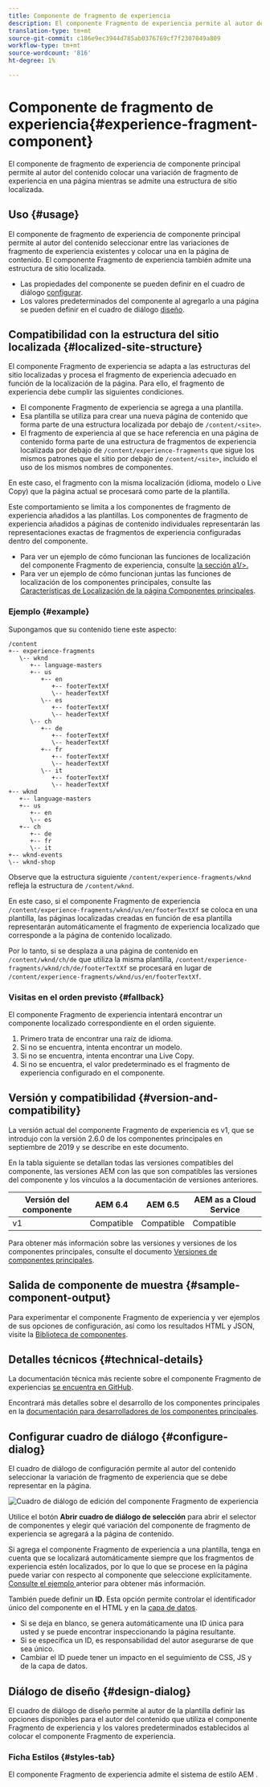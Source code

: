 ```yaml
---
title: Componente de fragmento de experiencia
description: El componente Fragmento de experiencia permite al autor del contenido agregar una variación de fragmento de experiencia a una página.
translation-type: tm+mt
source-git-commit: c186e9ec3944d785ab0376769cf7f2307049a809
workflow-type: tm+mt
source-wordcount: '816'
ht-degree: 1%

---
```



# Componente de fragmento de experiencia{#experience-fragment-component}

El componente de fragmento de experiencia de componente principal permite al autor del contenido colocar una variación de fragmento de experiencia en una página mientras se admite una estructura de sitio localizada.

## Uso {#usage}

El componente de fragmento de experiencia de componente principal permite al autor del contenido seleccionar entre las variaciones de fragmento de experiencia existentes y colocar una en la página de contenido. El componente Fragmento de experiencia también admite una estructura de sitio localizada.

* Las propiedades del componente se pueden definir en el cuadro de diálogo [configurar](#configure-dialog).
* Los valores predeterminados del componente al agregarlo a una página se pueden definir en el cuadro de diálogo [diseño](#design-dialog).

## Compatibilidad con la estructura del sitio localizada {#localized-site-structure}

El componente Fragmento de experiencia se adapta a las estructuras del sitio localizadas y procesa el fragmento de experiencia adecuado en función de la localización de la página. Para ello, el fragmento de experiencia debe cumplir las siguientes condiciones.

* El componente Fragmento de experiencia se agrega a una plantilla.
* Esa plantilla se utiliza para crear una nueva página de contenido que forma parte de una estructura localizada por debajo de `/content/<site>`.
* El fragmento de experiencia al que se hace referencia en una página de contenido forma parte de una estructura de fragmentos de experiencia localizada por debajo de `/content/experience-fragments` que sigue los mismos patrones que el sitio por debajo de `/content/<site>`, incluido el uso de los mismos nombres de componentes.

En este caso, el fragmento con la misma localización (idioma, modelo o Live Copy) que la página actual se procesará como parte de la plantilla.

Este comportamiento se limita a los componentes de fragmento de experiencia añadidos a las plantillas. Los componentes de fragmento de experiencia añadidos a páginas de contenido individuales representarán las representaciones exactas de fragmentos de experiencia configuradas dentro del componente.

* Para ver un ejemplo de cómo funcionan las funciones de localización del componente Fragmento de experiencia, consulte [la sección a1/>.](#example)
* Para ver un ejemplo de cómo funcionan juntas las funciones de localización de los componentes principales, consulte las [Características de Localización de la página Componentes principales](/help/get-started/localization.md).

### Ejemplo {#example}

Supongamos que su contenido tiene este aspecto:

```
/content
+-- experience-fragments
   \-- wknd
      +-- language-masters
      +-- us
         +-- en
            +-- footerTextXf
            \-- headerTextXf
         \-- es
            +-- footerTextXf
            \-- headerTextXf
      \-- ch
         +-- de
            +-- footerTextXf
            \-- headerTextXf
         +-- fr
            +-- footerTextXf
            \-- headerTextXf
         \-- it
            +-- footerTextXf
            \-- headerTextXf
+-- wknd
   +-- language-masters
   +-- us
      +-- en
      \-- es
   +-- ch
      +-- de
      +-- fr
      \-- it
+-- wknd-events
\-- wknd-shop
```

Observe que la estructura siguiente `/content/experience-fragments/wknd` refleja la estructura de `/content/wknd`.

En este caso, si el componente Fragmento de experiencia `/content/experience-fragments/wknd/us/en/footerTextXf` se coloca en una plantilla, las páginas localizadas creadas en función de esa plantilla representarán automáticamente el fragmento de experiencia localizado que corresponde a la página de contenido localizado.

Por lo tanto, si se desplaza a una página de contenido en `/content/wknd/ch/de` que utiliza la misma plantilla, `/content/experience-fragments/wknd/ch/de/footerTextXf` se procesará en lugar de `/content/experience-fragments/wknd/us/en/footerTextXf`.

### Visitas en el orden previsto {#fallback}

El componente Fragmento de experiencia intentará encontrar un componente localizado correspondiente en el orden siguiente.

1. Primero trata de encontrar una raíz de idioma.
1. Si no se encuentra, intenta encontrar un modelo.
1. Si no se encuentra, intenta encontrar una Live Copy.
1. Si no se encuentra, el valor predeterminado es el fragmento de experiencia configurado en el componente.

## Versión y compatibilidad {#version-and-compatibility}

La versión actual del componente Fragmento de experiencia es v1, que se introdujo con la versión 2.6.0 de los componentes principales en septiembre de 2019 y se describe en este documento.

En la tabla siguiente se detallan todas las versiones compatibles del componente, las versiones AEM con las que son compatibles las versiones del componente y los vínculos a la documentación de versiones anteriores.

| Versión del componente | AEM 6.4   | AEM 6.5 | AEM as a Cloud Service |
|--- |--- |---|---|
| v1 | Compatible | Compatible | Compatible |

Para obtener más información sobre las versiones y versiones de los componentes principales, consulte el documento [Versiones de componentes principales](/help/versions.md).

## Salida de componente de muestra {#sample-component-output}

Para experimentar el componente Fragmento de experiencia y ver ejemplos de sus opciones de configuración, así como los resultados HTML y JSON, visite la [Biblioteca de componentes](https://adobe.com/go/aem_cmp_library_xf).

## Detalles técnicos {#technical-details}

La documentación técnica más reciente sobre el componente Fragmento de experiencias [se encuentra en GitHub](https://adobe.com/go/aem_cmp_tech_xf_v1).

Encontrará más detalles sobre el desarrollo de los componentes principales en la [documentación para desarrolladores de los componentes principales](/help/developing/overview.md).

## Configurar cuadro de diálogo {#configure-dialog}

El cuadro de diálogo de configuración permite al autor del contenido seleccionar la variación de fragmento de experiencia que se debe representar en la página.

![Cuadro de diálogo de edición del componente Fragmento de experiencia](/help/assets/experience-fragment-edit.png)

Utilice el botón **Abrir cuadro de diálogo de selección** para abrir el selector de componentes y elegir qué variación del componente de fragmento de experiencia se agregará a la página de contenido.

Si agrega el componente Fragmento de experiencia a una plantilla, tenga en cuenta que se localizará automáticamente siempre que los fragmentos de experiencia estén localizados, por lo que lo que se procese en la página puede variar con respecto al componente que seleccione explícitamente. [Consulte el ejemplo ](#example) anterior para obtener más información.

También puede definir un **ID**. Esta opción permite controlar el identificador único del componente en el HTML y en la [capa de datos](/help/developing/data-layer/overview.md).

* Si se deja en blanco, se genera automáticamente una ID única para usted y se puede encontrar inspeccionando la página resultante.
* Si se especifica un ID, es responsabilidad del autor asegurarse de que sea único.
* Cambiar el ID puede tener un impacto en el seguimiento de CSS, JS y de la capa de datos.

## Diálogo de diseño {#design-dialog}

El cuadro de diálogo de diseño permite al autor de la plantilla definir las opciones disponibles para el autor del contenido que utiliza el componente Fragmento de experiencia y los valores predeterminados establecidos al colocar el componente Fragmento de experiencia.

### Ficha Estilos {#styles-tab}

El componente Fragmento de experiencia admite el sistema de estilo AEM [](/help/get-started/authoring.md#component-styling).
